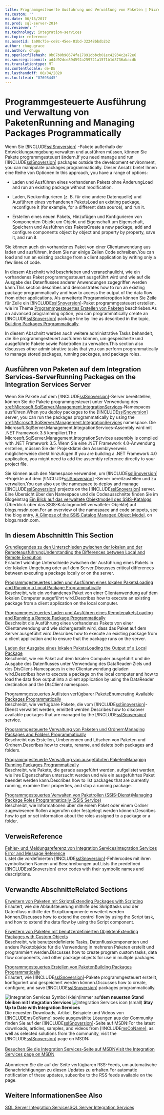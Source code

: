 ```yaml
---
title: Programmgesteuerte Ausführung und Verwaltung von Paketen | Microsoft-Dokumentation
ms.custom: ''
ms.date: 06/13/2017
ms.prod: sql-server-2014
ms.reviewer: ''
ms.technology: integration-services
ms.topic: reference
ms.assetid: 1a08c75e-ce8c-45ee-81bd-32248bbdb2b2
author: chugugrace
ms.author: chugu
ms.openlocfilehash: 0b07b0b98674fa17891dbbcb01ec42934c2a72e6
ms.sourcegitcommit: ad4d92dce894592a259721a1571b1d8736abacdb
ms.translationtype: MT
ms.contentlocale: de-DE
ms.lasthandoff: 08/04/2020
ms.locfileid: "87698445"
---
```

# <a name="running-and-managing-packages-programmatically"></a><span data-ttu-id="ac7d2-102">Programmgesteuerte Ausführung und Verwaltung von Paketen</span><span class="sxs-lookup"><span data-stu-id="ac7d2-102">Running and Managing Packages Programmatically</span></span>
  <span data-ttu-id="ac7d2-103">Wenn Sie [!INCLUDE[ssISnoversion](../../includes/ssisnoversion-md.md)] -Pakete außerhalb der Entwicklungsumgebung verwalten und ausführen müssen, können Sie Pakete programmgesteuert ändern.</span><span class="sxs-lookup"><span data-stu-id="ac7d2-103">If you need manage and run [!INCLUDE[ssISnoversion](../../includes/ssisnoversion-md.md)] packages outside the development environment, you can manipulate packages programmatically.</span></span> <span data-ttu-id="ac7d2-104">Dieser Ansatz bietet Ihnen eine Reihe von Optionen:</span><span class="sxs-lookup"><span data-stu-id="ac7d2-104">In this approach, you have a range of options:</span></span>  
  
-   <span data-ttu-id="ac7d2-105">Laden und Ausführen eines vorhandenen Pakets ohne Änderung</span><span class="sxs-lookup"><span data-stu-id="ac7d2-105">Load and run an existing package without modification.</span></span>  
  
-   <span data-ttu-id="ac7d2-106">Laden, Neukonfigurieren (z. B. für eine andere Datenquelle) und Ausführen eines vorhandenen Pakets</span><span class="sxs-lookup"><span data-stu-id="ac7d2-106">Load an existing package, reconfigure it (for example, for a different data source), and run it.</span></span>  
  
-   <span data-ttu-id="ac7d2-107">Erstellen eines neuen Pakets, Hinzufügen und Konfigurieren von Komponenten Objekt um Objekt und Eigenschaft um Eigenschaft, Speichern und Ausführen des Pakets</span><span class="sxs-lookup"><span data-stu-id="ac7d2-107">Create a new package, add and configure components object by object and property by property, save it, and run it.</span></span>  
  
 <span data-ttu-id="ac7d2-108">Sie können auch ein vorhandenes Paket von einer Clientanwendung aus laden und ausführen, indem Sie nur einige Zeilen Code schreiben.</span><span class="sxs-lookup"><span data-stu-id="ac7d2-108">You can load and run an existing package from a client application by writing only a few lines of code.</span></span>  
  
 <span data-ttu-id="ac7d2-109">In diesem Abschnitt wird beschrieben und veranschaulicht, wie ein vorhandenes Paket programmgesteuert ausgeführt wird und wie auf die Ausgabe des Datenflusses anderer Anwendungen zugegriffen werden kann.</span><span class="sxs-lookup"><span data-stu-id="ac7d2-109">This section describes and demonstrates how to run an existing package programmatically and how to access the output of the data flow from other applications.</span></span> <span data-ttu-id="ac7d2-110">Als erweiterte Programmieroption können Sie Zeile für Zeile ein [!INCLUDE[ssISnoversion](../../includes/ssisnoversion-md.md)]-Paket programmgesteuert erstellen, wie im Thema [Programmgesteuertes Erstellen von Paketen](../building-packages-programmatically/building-packages-programmatically.md) beschrieben.</span><span class="sxs-lookup"><span data-stu-id="ac7d2-110">As an advanced programming option, you can programmatically create an [!INCLUDE[ssISnoversion](../../includes/ssisnoversion-md.md)] package line by line as described in the topic, [Building Packages Programmatically](../building-packages-programmatically/building-packages-programmatically.md).</span></span>  
  
 <span data-ttu-id="ac7d2-111">In diesem Abschnitt werden auch weitere administrative Tasks behandelt, die Sie programmgesteuert ausführen können, um gespeicherte und ausgeführte Pakete sowie Paketrollen zu verwalten.</span><span class="sxs-lookup"><span data-stu-id="ac7d2-111">This section also discusses other administrative tasks that you can perform programmatically to manage stored packages, running packages, and package roles.</span></span>  
  
## <a name="running-packages-on-the-integration-services-server"></a><span data-ttu-id="ac7d2-112">Ausführen von Paketen auf dem Integration Services-Server</span><span class="sxs-lookup"><span data-stu-id="ac7d2-112">Running Packages on the Integration Services Server</span></span>  
 <span data-ttu-id="ac7d2-113">Wenn Sie Pakete auf dem [!INCLUDE[ssISnoversion](../../includes/ssisnoversion-md.md)]-Server bereitstellen, können Sie die Pakete programmgesteuert unter Verwendung des <xref:Microsoft.SqlServer.Management.IntegrationServices>-Namespaces ausführen.</span><span class="sxs-lookup"><span data-stu-id="ac7d2-113">When you deploy packages to the [!INCLUDE[ssISnoversion](../../includes/ssisnoversion-md.md)] server, you can run the packages programmatically by using the <xref:Microsoft.SqlServer.Management.IntegrationServices> namespace.</span></span> <span data-ttu-id="ac7d2-114">Die Microsoft.SqlServer.Management.IntegrationServices-Assembly wird mit .NET Framework 3.5 kompiliert.</span><span class="sxs-lookup"><span data-stu-id="ac7d2-114">The Microsoft.SqlServer.Management.IntegrationServices assembly is compiled with .NET Framework 3.5.</span></span> <span data-ttu-id="ac7d2-115">Wenn Sie eine .NET Framework 4.0-Anwendung erstellen, müssen Sie der Projektdatei den Assemblyverweis möglicherweise direkt hinzufügen.</span><span class="sxs-lookup"><span data-stu-id="ac7d2-115">If you are building a .NET Framework 4.0 application, you might need to add the assembly reference directly to your project file.</span></span>  
  
 <span data-ttu-id="ac7d2-116">Sie können auch den Namespace verwenden, um [!INCLUDE[ssISnoversion](../../includes/ssisnoversion-md.md)] -Projekte auf dem [!INCLUDE[ssISnoversion](../../includes/ssisnoversion-md.md)] -Server bereitzustellen und zu verwalten.</span><span class="sxs-lookup"><span data-stu-id="ac7d2-116">You can also use the namespace to deploy and manage [!INCLUDE[ssISnoversion](../../includes/ssisnoversion-md.md)] projects on the [!INCLUDE[ssISnoversion](../../includes/ssisnoversion-md.md)] server.</span></span> <span data-ttu-id="ac7d2-117">Eine Übersicht über den Namespace und die Codeausschnitte finden Sie im Blogeintrag [Ein Blick auf das verwaltete Objektmodell des SSIS-Katalogs](https://techcommunity.microsoft.com/t5/sql-server-integration-services/a-glimpse-of-the-ssis-catalog-managed-object-model/ba-p/387892) (Überblick über das SSIS-Katalogmodell verwalteter Objekte) auf blogs.msdn.com.</span><span class="sxs-lookup"><span data-stu-id="ac7d2-117">For an overview of the namespace and code snippets, see the blog entry, [A Glimpse of the SSIS Catalog Managed Object Model](https://techcommunity.microsoft.com/t5/sql-server-integration-services/a-glimpse-of-the-ssis-catalog-managed-object-model/ba-p/387892), on blogs.msdn.com.</span></span>  
  
## <a name="in-this-section"></a><span data-ttu-id="ac7d2-118">In diesem Abschnitt</span><span class="sxs-lookup"><span data-stu-id="ac7d2-118">In This Section</span></span>  
 [<span data-ttu-id="ac7d2-119">Grundlegendes zu den Unterschieden zwischen der lokalen und der Remoteausführung</span><span class="sxs-lookup"><span data-stu-id="ac7d2-119">Understanding the Differences between Local and Remote Execution</span></span>](../run-manage-packages-programmatically/understanding-the-differences-between-local-and-remote-execution.md)  
 <span data-ttu-id="ac7d2-120">Erläutert wichtige Unterschiede zwischen der Ausführung eines Pakets in der lokalen Umgebung oder auf dem Server.</span><span class="sxs-lookup"><span data-stu-id="ac7d2-120">Discusses critical differences between executing a package locally or on the server.</span></span>  
  
 [<span data-ttu-id="ac7d2-121">Programmgesteuertes Laden und Ausführen eines lokalen Pakets</span><span class="sxs-lookup"><span data-stu-id="ac7d2-121">Loading and Running a Local Package Programmatically</span></span>](../run-manage-packages-programmatically/loading-and-running-a-local-package-programmatically.md)  
 <span data-ttu-id="ac7d2-122">Beschreibt, wie ein vorhandenes Paket von einer Clientanwendung auf dem lokalen Computer ausgeführt wird.</span><span class="sxs-lookup"><span data-stu-id="ac7d2-122">Describes how to execute an existing package from a client application on the local computer.</span></span>  
  
 [<span data-ttu-id="ac7d2-123">Programmgesteuertes Laden und Ausführen eines Remotepakets</span><span class="sxs-lookup"><span data-stu-id="ac7d2-123">Loading and Running a Remote Package Programmatically</span></span>](../run-manage-packages-programmatically/loading-and-running-a-remote-package-programmatically.md)  
 <span data-ttu-id="ac7d2-124">Beschreibt die Ausführung eines vorhandenes Pakets von einer Clientanwendung und wie sichergestellt wird, dass das Paket auf dem Server ausgeführt wird.</span><span class="sxs-lookup"><span data-stu-id="ac7d2-124">Describes how to execute an existing package from a client application and to ensure that the package runs on the server.</span></span>  
  
 [<span data-ttu-id="ac7d2-125">Laden der Ausgabe eines lokalen Pakets</span><span class="sxs-lookup"><span data-stu-id="ac7d2-125">Loading the Output of a Local Package</span></span>](../run-manage-packages-programmatically/loading-the-output-of-a-local-package.md)  
 <span data-ttu-id="ac7d2-126">Beschreibt, wie ein Paket auf dem lokalen Computer ausgeführt und die Ausgabe des Datenflusses unter Verwendung des DataReader-Ziels und des DtsClient-Namespaces in eine Clientanwendung geladen wird.</span><span class="sxs-lookup"><span data-stu-id="ac7d2-126">Describes how to execute a package on the local computer and how to load the data flow output into a client application by using the DataReader destination and the DtsClient namespace.</span></span>  
  
 [<span data-ttu-id="ac7d2-127">Programmgesteuertes Auflisten verfügbarer Pakete</span><span class="sxs-lookup"><span data-stu-id="ac7d2-127">Enumerating Available Packages Programmatically</span></span>](../run-manage-packages-programmatically/enumerating-available-packages-programmatically.md)  
 <span data-ttu-id="ac7d2-128">Beschreibt, wie verfügbare Pakete, die vom [!INCLUDE[ssISnoversion](../../includes/ssisnoversion-md.md)]-Dienst verwaltet werden, ermittelt werden.</span><span class="sxs-lookup"><span data-stu-id="ac7d2-128">Describes how to discover available packages that are managed by the [!INCLUDE[ssISnoversion](../../includes/ssisnoversion-md.md)] service.</span></span>  
  
 [<span data-ttu-id="ac7d2-129">Programmgesteuerte Verwaltung von Paketen und Ordnern</span><span class="sxs-lookup"><span data-stu-id="ac7d2-129">Managing Packages and Folders Programmatically</span></span>](../run-manage-packages-programmatically/managing-packages-and-folders-programmatically.md)  
 <span data-ttu-id="ac7d2-130">Beschreibt das Erstellen, Umbenennen und Löschen von Paketen und Ordnern.</span><span class="sxs-lookup"><span data-stu-id="ac7d2-130">Describes how to create, rename, and delete both packages and folders.</span></span>  
  
 [<span data-ttu-id="ac7d2-131">Programmgesteuerte Verwaltung von ausgeführten Paketen</span><span class="sxs-lookup"><span data-stu-id="ac7d2-131">Managing Running Packages Programmatically</span></span>](../run-manage-packages-programmatically/managing-running-packages-programmatically.md)  
 <span data-ttu-id="ac7d2-132">Beschreibt, wie Pakete, die gerade ausgeführt werden, aufgelistet werden, wie ihre Eigenschaften untersucht werden und wie ein ausgeführtes Paket beendet werden kann.</span><span class="sxs-lookup"><span data-stu-id="ac7d2-132">Describes how to list packages that are currently running, examine their properties, and stop a running package.</span></span>  
  
 [<span data-ttu-id="ac7d2-133">Programmgesteuertes Verwalten von Paketrollen &#40;SSIS-Dienst&#41;</span><span class="sxs-lookup"><span data-stu-id="ac7d2-133">Managing Package Roles Programmatically &#40;SSIS Service&#41;</span></span>](../run-manage-packages-programmatically/managing-package-roles-programmatically-ssis-service.md)  
 <span data-ttu-id="ac7d2-134">Beschreibt, wie Informationen über die einem Paket oder einem Ordner zugewiesenen Rollen abgerufen oder festgelegt werden können.</span><span class="sxs-lookup"><span data-stu-id="ac7d2-134">Describes how to get or set information about the roles assigned to a package or a folder.</span></span>  
  
## <a name="reference"></a><span data-ttu-id="ac7d2-135">Verweis</span><span class="sxs-lookup"><span data-stu-id="ac7d2-135">Reference</span></span>  
 [<span data-ttu-id="ac7d2-136">Fehler- und Meldungsreferenz von Integration Services</span><span class="sxs-lookup"><span data-stu-id="ac7d2-136">Integration Services Error and Message Reference</span></span>](../integration-services-error-and-message-reference.md)  
 <span data-ttu-id="ac7d2-137">Listet die vordefinierten [!INCLUDE[ssISnoversion](../../includes/ssisnoversion-md.md)]-Fehlercodes mit ihren symbolischen Namen und Beschreibungen auf.</span><span class="sxs-lookup"><span data-stu-id="ac7d2-137">Lists the predefined [!INCLUDE[ssISnoversion](../../includes/ssisnoversion-md.md)] error codes with their symbolic names and descriptions.</span></span>  
  
## <a name="related-sections"></a><span data-ttu-id="ac7d2-138">Verwandte Abschnitte</span><span class="sxs-lookup"><span data-stu-id="ac7d2-138">Related Sections</span></span>  
 [<span data-ttu-id="ac7d2-139">Erweitern von Paketen mit Skripts</span><span class="sxs-lookup"><span data-stu-id="ac7d2-139">Extending Packages with Scripting</span></span>](../extending-packages-scripting/extending-packages-with-scripting.md)  
 <span data-ttu-id="ac7d2-140">Erläutert, wie die Ablaufsteuerung mithilfe des Skripttasks und der Datenfluss mithilfe der Skriptkomponente erweitert werden können.</span><span class="sxs-lookup"><span data-stu-id="ac7d2-140">Discusses how to extend the control flow by using the Script task, and how to extend the data flow by using the Script component.</span></span>  
  
 [<span data-ttu-id="ac7d2-141">Erweitern von Paketen mit benutzerdefinierten Objekten</span><span class="sxs-lookup"><span data-stu-id="ac7d2-141">Extending Packages with Custom Objects</span></span>](../extending-packages-custom-objects/extending-packages-with-custom-objects.md)  
 <span data-ttu-id="ac7d2-142">Beschreibt, wie benutzerdefinierte Tasks, Datenflusskomponenten und andere Paketobjekte für die Verwendung in mehreren Paketen erstellt und programmiert werden.</span><span class="sxs-lookup"><span data-stu-id="ac7d2-142">Discusses how to create program custom tasks, data flow components, and other package objects for use in multiple packages.</span></span>  
  
 [<span data-ttu-id="ac7d2-143">Programmgesteuertes Erstellen von Paketen</span><span class="sxs-lookup"><span data-stu-id="ac7d2-143">Building Packages Programmatically</span></span>](../building-packages-programmatically/building-packages-programmatically.md)  
 <span data-ttu-id="ac7d2-144">Erläutert, wie [!INCLUDE[ssISnoversion](../../includes/ssisnoversion-md.md)]-Pakete programmgesteuert erstellt, konfiguriert und gespeichert werden können.</span><span class="sxs-lookup"><span data-stu-id="ac7d2-144">Discusses how to create, configure, and save [!INCLUDE[ssISnoversion](../../includes/ssisnoversion-md.md)] packages programmatically.</span></span>  
  
<span data-ttu-id="ac7d2-145">![Integration Services Symbol (klein)](../media/dts-16.gif "Integration Services (kleines Symbol)")immer auf**dem neuesten Stand bleiben mit Integration Services**  </span><span class="sxs-lookup"><span data-stu-id="ac7d2-145">![Integration Services icon (small)](../media/dts-16.gif "Integration Services icon (small)")  **Stay Up to Date with Integration Services**</span></span><br /> <span data-ttu-id="ac7d2-146">Die neuesten Downloads, Artikel, Beispiele und Videos von [!INCLUDE[msCoName](../../includes/msconame-md.md)] sowie ausgewählte Lösungen aus der Community finden Sie auf der [!INCLUDE[ssISnoversion](../../includes/ssisnoversion-md.md)]-Seite auf MSDN:</span><span class="sxs-lookup"><span data-stu-id="ac7d2-146">For the latest downloads, articles, samples, and videos from [!INCLUDE[msCoName](../../includes/msconame-md.md)], as well as selected solutions from the community, visit the [!INCLUDE[ssISnoversion](../../includes/ssisnoversion-md.md)] page on MSDN:</span></span><br /><br /> [<span data-ttu-id="ac7d2-147">Besuchen Sie die Integration Services-Seite auf MSDN</span><span class="sxs-lookup"><span data-stu-id="ac7d2-147">Visit the Integration Services page on MSDN</span></span>](https://go.microsoft.com/fwlink/?LinkId=136655)<br /><br /> <span data-ttu-id="ac7d2-148">Abonnieren Sie die auf der Seite verfügbaren RSS-Feeds, um automatische Benachrichtigungen zu diesen Updates zu erhalten.</span><span class="sxs-lookup"><span data-stu-id="ac7d2-148">For automatic notification of these updates, subscribe to the RSS feeds available on the page.</span></span>  
  
## <a name="see-also"></a><span data-ttu-id="ac7d2-149">Weitere Informationen</span><span class="sxs-lookup"><span data-stu-id="ac7d2-149">See Also</span></span>  
 [<span data-ttu-id="ac7d2-150">SQL Server Integration Services</span><span class="sxs-lookup"><span data-stu-id="ac7d2-150">SQL Server Integration Services</span></span>](../sql-server-integration-services.md)  
  
  
